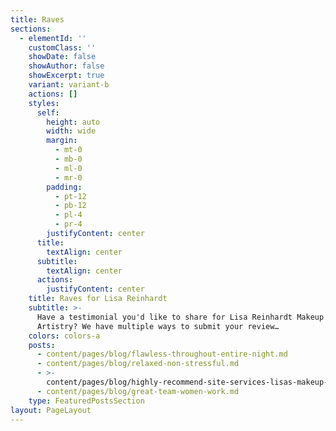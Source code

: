 ```yaml
---
title: Raves
sections:
  - elementId: ''
    customClass: ''
    showDate: false
    showAuthor: false
    showExcerpt: true
    variant: variant-b
    actions: []
    styles:
      self:
        height: auto
        width: wide
        margin:
          - mt-0
          - mb-0
          - ml-0
          - mr-0
        padding:
          - pt-12
          - pb-12
          - pl-4
          - pr-4
        justifyContent: center
      title:
        textAlign: center
      subtitle:
        textAlign: center
      actions:
        justifyContent: center
    title: Raves for Lisa Reinhardt
    subtitle: >-
      Have a testimonial you'd like to share for Lisa Reinhardt Makeup &
      Artistry? We have multiple ways to submit your review…
    colors: colors-a
    posts:
      - content/pages/blog/flawless-throughout-entire-night.md
      - content/pages/blog/relaxed-non-stressful.md
      - >-
        content/pages/blog/highly-recommend-site-services-lisas-makeup-artistry.md
      - content/pages/blog/great-team-women-work.md
    type: FeaturedPostsSection
layout: PageLayout
---
```

